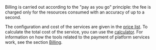 Billing is carried out according to the "pay as you go" principle: the fee is charged only for the resources consumed with an accuracy of up to a second.

The configuration and cost of the services are given in the [price list](https://mcs.mail.ru/pricelist). To calculate the total cost of the service, you can use the [calculator](https://mcs.mail.ru/pricing). For information on how the tools related to the payment of platform services work, see the section [Billing](/en/additionals/billing/start/about).
